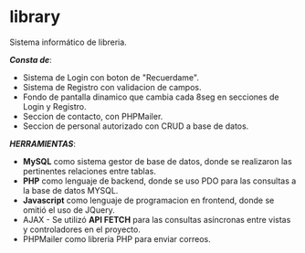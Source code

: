 # library

Sistema informático de libreria.

***Consta de***:
* Sistema de Login con boton de "Recuerdame".
* Sistema de Registro con validacion de campos.
* Fondo de pantalla dinamico que cambia cada 8seg en secciones de Login y Registro.
* Seccion de contacto, con PHPMailer.
* Seccion de personal autorizado con CRUD a base de datos.


***HERRAMIENTAS***:
* **MySQL** como sistema gestor de base de datos, donde se realizaron las pertinentes relaciones entre tablas.
* **PHP** como lenguaje de backend, donde se uso PDO para las consultas a la base de datos MYSQL.
* **Javascript** como lenguaje de programacion en frontend, donde se omitió el uso de JQuery.
* AJAX - Se utilizó **API FETCH** para las consultas asíncronas entre vistas y controladores en el proyecto.
* PHPMailer como libreria PHP para enviar correos.